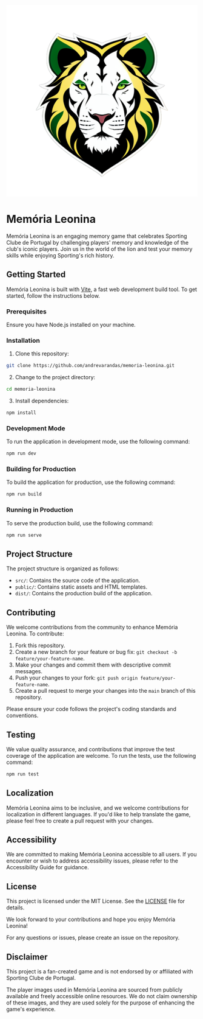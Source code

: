 ![Memoria Leonina Logo](public/logo.png)

# Memória Leonina

Memória Leonina is an engaging memory game that celebrates Sporting Clube de Portugal by challenging players' memory and knowledge of the club's iconic players. Join us in the world of the lion and test your memory skills while enjoying Sporting's rich history.

## Getting Started

Memória Leonina is built with [Vite](https://vitejs.dev/), a fast web development build tool. To get started, follow the instructions below.

### Prerequisites

Ensure you have Node.js installed on your machine.

### Installation

1. Clone this repository:

```sh
git clone https://github.com/andrevarandas/memoria-leonina.git
```

2. Change to the project directory:

```sh
cd memoria-leonina
```

3. Install dependencies:

```sh
npm install
```

### Development Mode

To run the application in development mode, use the following command:

```sh
npm run dev
```

### Building for Production

To build the application for production, use the following command:

```sh
npm run build
```

### Running in Production

To serve the production build, use the following command:

```sh
npm run serve
```

## Project Structure

The project structure is organized as follows:

- `src/`: Contains the source code of the application.
- `public/`: Contains static assets and HTML templates.
- `dist/`: Contains the production build of the application.

## Contributing

We welcome contributions from the community to enhance Memória Leonina. To contribute:

1. Fork this repository.
2. Create a new branch for your feature or bug fix: `git checkout -b feature/your-feature-name`.
3. Make your changes and commit them with descriptive commit messages.
4. Push your changes to your fork: `git push origin feature/your-feature-name`.
5. Create a pull request to merge your changes into the `main` branch of this repository.

Please ensure your code follows the project's coding standards and conventions.

## Testing

We value quality assurance, and contributions that improve the test coverage of the application are welcome. To run the tests, use the following command:

```sh
npm run test
```

## Localization

Memória Leonina aims to be inclusive, and we welcome contributions for localization in different languages. If you'd like to help translate the game, please feel free to create a pull request with your changes.

## Accessibility

We are committed to making Memória Leonina accessible to all users. If you encounter or wish to address accessibility issues, please refer to the Accessibility Guide for guidance.

## License

This project is licensed under the MIT License. See the [LICENSE](LICENSE) file for details.

We look forward to your contributions and hope you enjoy Memória Leonina!

For any questions or issues, please create an issue on the repository.

## Disclaimer

This project is a fan-created game and is not endorsed by or affiliated with Sporting Clube de Portugal.

The player images used in Memória Leonina are sourced from publicly available and freely accessible online resources. We do not claim ownership of these images, and they are used solely for the purpose of enhancing the game's experience.
